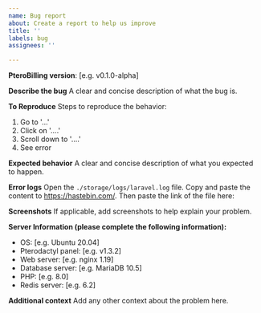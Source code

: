 ```yaml
---
name: Bug report
about: Create a report to help us improve
title: ''
labels: bug
assignees: ''

---
```


**PteroBilling version**: [e.g. v0.1.0-alpha]

**Describe the bug**
A clear and concise description of what the bug is.

**To Reproduce**
Steps to reproduce the behavior:
1. Go to '...'
2. Click on '....'
3. Scroll down to '....'
4. See error

**Expected behavior**
A clear and concise description of what you expected to happen.

**Error logs**
Open the `./storage/logs/laravel.log` file. Copy and paste the content to https://hastebin.com/. Then paste the link of the file here:


**Screenshots**
If applicable, add screenshots to help explain your problem.

**Server Information (please complete the following information):**
 - OS: [e.g. Ubuntu 20.04]
 - Pterodactyl panel: [e.g. v1.3.2]
 - Web server: [e.g. nginx 1.19]
 - Database server: [e.g. MariaDB 10.5]
 - PHP: [e.g. 8.0]
 - Redis server: [e.g. 6.2]

**Additional context**
Add any other context about the problem here.
